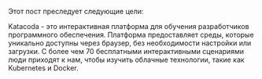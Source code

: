 Этот пост преследует следующие цели:


Katacoda - это интерактивная платформа для обучения разработчиков программного обеспечения. Платформа предоставляет среды, которые уникально доступны через браузер, без необходимости настройки или загрузки. С более чем 70 бесплатными интерактивными сценариями люди приходят к нам, чтобы изучить облачные технологии, такие как Kubernetes и Docker.

